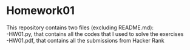 # Homework01
This repository contains two files (excluding README.md):  
-HW01.py, that contains all the codes that I used to solve the exercises  
-HW01.pdf, that contains all the submissions from  Hacker Rank 
